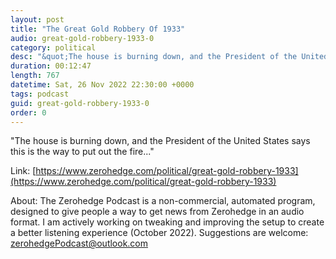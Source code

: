 ```yaml
---
layout: post
title: "The Great Gold Robbery Of 1933"
audio: great-gold-robbery-1933-0
category: political
desc: "&quot;The house is burning down, and the President of the United States says this is the way to put out the fire...&quot;"
duration: 00:12:47
length: 767
datetime: Sat, 26 Nov 2022 22:30:00 +0000
tags: podcast
guid: great-gold-robbery-1933-0
order: 0
---
```

&quot;The house is burning down, and the President of the United States says this is the way to put out the fire...&quot;

Link: [https://www.zerohedge.com/political/great-gold-robbery-1933](https://www.zerohedge.com/political/great-gold-robbery-1933)

About: The Zerohedge Podcast is a non-commercial, automated program, designed to give people a way to get news from Zerohedge in an audio format.  I am actively working on tweaking and improving the setup to create a better listening experience (October 2022).  Suggestions are welcome: [zerohedgePodcast@outlook.com](mailto:zerohedgePodcast@outlook.com)